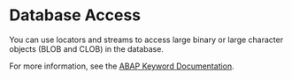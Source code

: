 <!-- loioa23c0c75efeb41429deda967e8d9d5ca -->

# Database Access

You can use locators and streams to access large binary or large character objects \(BLOB and CLOB\) in the database.

For more information, see the [ABAP Keyword Documentation](https://help.sap.com/doc/abapdocu_cp_index_htm/CLOUD/en-US/index.htm?file=abenstreams_locators.htm).

